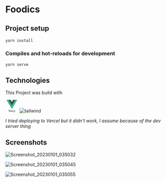# Foodics

## Project setup
```
yarn install
```

### Compiles and hot-reloads for development
```
yarn serve
```

## Technologies

This Project was build with <p> <img src="https://raw.githubusercontent.com/devicons/devicon/master/icons/vuejs/vuejs-original-wordmark.svg" alt="vuejs" width="40" height="40"/> </a> <img src="https://www.vectorlogo.zone/logos/tailwindcss/tailwindcss-icon.svg" alt="tailwind" width="40" height="40"/></p>

_I tried deploying to Vercel but it didn't work, I assume because of the dev server thing_

## Screenshots

![Screenshot_20230101_035032](https://user-images.githubusercontent.com/26578518/210159006-ed246067-0e94-4daf-a8e2-bbb38c431083.png)

![Screenshot_20230101_035045](https://user-images.githubusercontent.com/26578518/210159008-c72d369d-b5fb-49e5-b364-c8193364fc41.png)

![Screenshot_20230101_035055](https://user-images.githubusercontent.com/26578518/210159010-4a64e737-2e10-43a0-aca5-f396cdb58e26.png)
